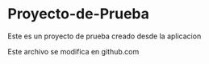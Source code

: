 # Proyecto-de-Prueba
Este es un proyecto de prueba creado desde la aplicacion

Este archivo se modifica en github.com
